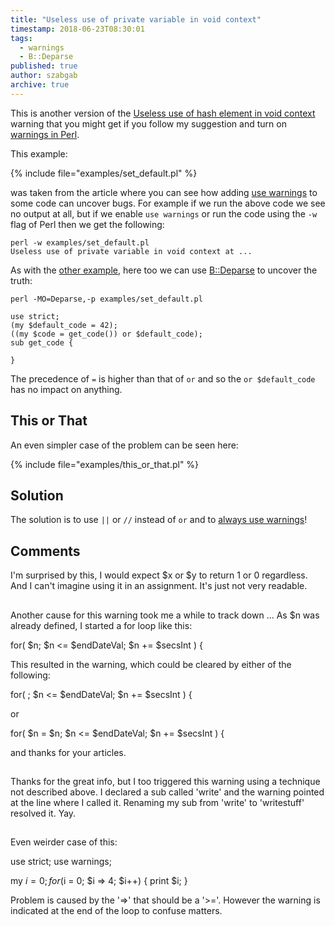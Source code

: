 ```yaml
---
title: "Useless use of private variable in void context"
timestamp: 2018-06-23T08:30:01
tags:
  - warnings
  - B::Deparse
published: true
author: szabgab
archive: true
---
```



This is another version of the [Useless use of hash element in void context](/useless-use-of-hash-element-in-void-context)
warning that you might get if you follow my suggestion and turn on [warnings in Perl](/always-use-warnings).


This example:

{% include file="examples/set_default.pl" %}

was taken from the article where you can see how adding [use warnings](/always-use-warnings) to some
code can uncover bugs. For example if we run the above code we see no output at all, but if we enable `use warnings`
or run the code using the `-w` flag of Perl then we get the following:

```
perl -w examples/set_default.pl
Useless use of private variable in void context at ...
```

As with the [other example](/useless-use-of-hash-element-in-void-context), here too
we can use [B::Deparse](https://metacpan.org/pod/B::Deparse) to uncover the truth:

```
perl -MO=Deparse,-p examples/set_default.pl

use strict;
(my $default_code = 42);
((my $code = get_code()) or $default_code);
sub get_code {

}
```

The precedence of `=` is higher than that of `or` and so the `or $default_code`
has no impact on anything.

## This or That

An even simpler case of the problem can be seen here:

{% include file="examples/this_or_that.pl" %}

## Solution

The solution is to use `||` or `//` instead of `or`
and to [always use warnings](/always-use-warnings)!


## Comments

I'm surprised by this, I would expect $x or $y to return 1 or 0 regardless. And I can't imagine using it in an assignment. It's just not very readable.

## 

Another cause for this warning took me a while to track down ...
As $n was already defined, I started a for loop like this:

for( $n; $n <= $endDateVal; $n += $secsInt ) {


This resulted in the warning, which could be cleared by either of the following:

for( ; $n <= $endDateVal; $n += $secsInt ) {


or

for( $n = $n; $n <= $endDateVal; $n += $secsInt ) {

and thanks for your articles.

## 
Thanks for the great info, but I too triggered this warning using a technique not described above. I declared a sub called 'write' and the warning pointed at the line where I called it. Renaming my sub from 'write' to 'writestuff' resolved it. Yay.

## 
Even weirder case of this:

use strict;
use warnings;

my $i = 0;
for ($i = 0; $i => 4; $i++) {
print $i;
}

Problem is caused by the '=>' that should be a '>='. However the warning is indicated at the end of the loop to confuse matters.
